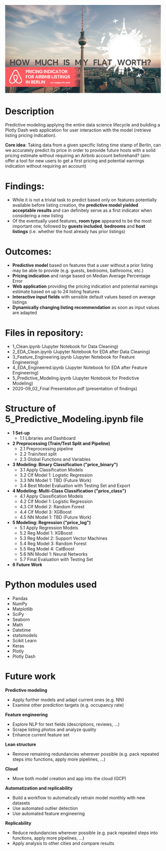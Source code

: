 ![title](data/title.png)

# Description
Predictive modeling applying the entire data science lifecycle and building a Plotly Dash web application for user interaction with the model (retrieve listing pricing indication).

**Core idea**: Taking data from a given specific listing time stamp of Berlin, can we accurately predict its price in order to provide future hosts with a solid pricing estimate without requiring an Airbnb account beforehand? (aim: offer a tool for new users to get a first pricing and potential earnings indication without requiring an account)

# Findings:
- While it is not a trivial task to predict based only on features potentially available before listing creation, the **predictive model yielded acceptable results** and can definitely serve as a first indicator when considering a new listing
- Of the eventually used features, **room type** appeared to be the most important one, followed by **guests included**, **bedrooms** and **host listings** (i.e. whether the host already has prior listings)

# Outcomes:
- **Predictive model** based on features that a user without a prior listing may be able to provide (e.g. guests, bedrooms, bathrooms, etc.)
- **Pricing indication** and range based on Median Average Percentage Error
- **Web application** providing the pricing indication and potential earnings estimate based on up to 24 listing features 
- **Interactive input fields** with sensible default values based on average listings
- **Dynamically changing listing recommendation** as soon as input values are adapted

# Files in repository:
- 1_Clean.ipynb (Jupyter Notebook for Data Cleaning)
- 2_EDA_Clean.ipynb (Jupyter Notebook for EDA after Data Cleaning)
- 3_Feature_Engineering.ipynb (Jupyter Notebook for Feature Engineering)
- 4_EDA_Engineered.ipynb (Jupyter Notebook for EDA after Feature Engineering)
- 5_Predictive_Modeling.ipynb (Jupyter Notebook for Predictive Modeling)
- 2020-09_02_Final Presentation.pdf (presentation of findings)

# Structure of 5_Predictive_Modeling.ipynb file
- **1 Set-up**
  - 1.1 Libraries and Dashboard
- **2 Preprocessing (Train/Test Split and Pipeline)**
  - 2.1 Preprocessing pipeline
  - 2.2 Train/test split
  - 2.3 Global Functions and Variables
- **3 Modeling: Binary Classification ("price_binary")**
  - 3.1 Apply Classification Models
  - 3.2 Clf Model 1: Logistic Regression
  - 3.3 NN Model 1: TBD (Future Work)
  - 3.4 Best Model Evaluation with Testing Set and Export
- **4 Modeling: Multi-Class Classification ("price_class")**
  - 4.1 Apply Classification Models
  - 4.2 Clf Model 1: Logistic Regression
  - 4.3 Clf Model 2: Random Forest
  - 4.4 Clf Model 3: XGBoost
  - 4.5 NN Model 1: TBD (Future Work)
- **5 Modeling: Regression ("price_log")**
  - 5.1 Apply Regression Models
  - 5.2 Reg Model 1: XGBoost
  - 5.3 Reg Model 2: Support Vector Machines
  - 5.4 Reg Model 3: Random Forest
  - 5.5 Reg Model 4: CatBoost
  - 5.6 NN Model 1: Neural Networks
  - 5.7 Final Evaluation with Testing Set
- **6 Future Work**

# Python modules used
- Pandas
- NumPy
- Matplotlib
- SciPy
- Seaborn
- Math
- Datetime
- statsmodels
- Scikit Learn
- Keras
- Plotly
- Plotly Dash

# Future work
**Predictive modeling**
- Apply further models and adapt current ones (e.g. NN)
- Examine other prediction targets (e.g. occupancy rate)

**Feature engineering**
- Explore NLP for text fields (descriptions, reviews, ...)
- Scrape listing photos and analyze quality
- Enhance current feature set

**Lean structure**
- Remove remaining redundancies wherever possible (e.g. pack repeated steps into functions, apply more pipelines, ...)

**Cloud**
- Move both model creation and app into the cloud (GCP)

**Automatization and replicability**
- Build a workflow to automatically retrain model monthly with new datasets
- Use automated outlier detection
- Use automated feature engineering

**Replicability**
- Reduce redundancies wherever possible (e.g. pack repeated steps into functions, apply more pipelines, ...)
- Apply analysis to other cities and compare results
